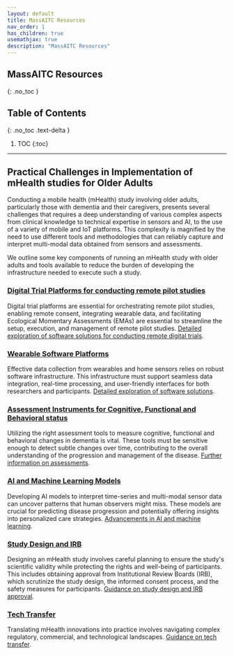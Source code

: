 ```yaml
---
layout: default
title: MassAITC Resources
nav_order: 1
has_children: true
usemathjax: true
description: "MassAITC Resources"
---
```

## MassAITC Resources
{: .no_toc }

## Table of Contents
{: .no_toc .text-delta }

1. TOC
{:toc}
---

## Practical Challenges in Implementation of mHealth studies for Older Adults

Conducting a mobile health (mHealth) study involving older adults, particularly those with dementia and their caregivers, presents several challenges that requires a deep understanding of various complex aspects from clinical knowledge to technical expertise in sensors and AI, to the use of a variety of mobile and IoT platforms. This complexity is magnified by the need to use different tools and methodologies that can reliably capture and interpret multi-modal data obtained from sensors and assessments.

We outline some key components of running an mHealth study with older adults and tools available to reduce the burden of developing the infrastructure needed to execute such a study.

<!----
### [Recruitment of ADRD Dyads](recruitment/recruitment.html) 
Recruiting participants, particularly dyads of dementia patients and their caregivers, is crucial and challenging. This involves not only identifying and engaging suitable candidates but also ensuring their commitment for the duration of the study. Strategies to maintain participation and compliance are critical for collecting valid and reliable data. [More about recruitment strategies](recruitment/recruitment.html).
-->

### [Digital Trial Platforms for conducting remote pilot studies](remote-trials/remote-trials.html) 
Digital trial platforms are essential for orchestrating remote pilot studies, enabling remote consent, integrating wearable data, and facilitating Ecological Momentary Assessments (EMAs) are essential to streamline the setup, execution, and management of remote pilot studies. [Detailed exploration of software solutions for conducting remote digital trials](remote-trials/remote-trials.html).

### [Wearable Software Platforms](wearables/wearables.html) 
Effective data collection from wearables and home sensors relies on robust software infrastructure. This infrastructure must support seamless data integration, real-time processing, and user-friendly interfaces for both researchers and participants. [Detailed exploration of software solutions](software-platform/software-platforms.html).

<!----
### [SmartHome Sensor Platforms](smart-home/smart-home.html) 
Effective data collection from wearables and home sensors relies on robust software infrastructure. This infrastructure must support seamless data integration, real-time processing, and user-friendly interfaces for both researchers and participants. [Detailed exploration of software solutions](smart-home/smart-home.html).
---->

### [Assessment Instruments for Cognitive, Functional and Behavioral status](assessments/assessments.html)
Utilizing the right assessment tools to measure cognitive, functional and behavioral changes in dementia is vital. These tools must be sensitive enough to detect subtle changes over time, contributing to the overall understanding of the progression and management of the disease. [Further information on assessments](assessments/assessments.html).

<!----

### [Survey Instruments](EMA.html) 
Implementing Ecological Momentary Assessments (EMA) via smartphones allows for the collection of real-time data on participants' behavior and symptoms in their natural environments. This method reduces recall bias and provides a more accurate representation of daily functioning. [Insights into survey methods](EMA.html).

### [Sensor Signal Processing and Noise Removal](signal-processing.html) 
The accuracy of data collected from sensors can be significantly impacted by noise and other extraneous signals. Effective signal processing techniques are essential to filter out these disturbances and extract meaningful information from the raw data. [Techniques for signal processing](signal-processing.html).

---->

### [AI and Machine Learning Models](AI-ML/AI-ML.html) 
Developing AI models to interpret time-series and multi-modal sensor data can uncover patterns that human observers might miss. These models are crucial for predicting disease progression and potentially offering insights into personalized care strategies. [Advancements in AI and machine learning](AI-ML/AI-ML.html).

### [Study Design and IRB](study-design/study-design.html) 
Designing an mHealth study involves careful planning to ensure the study's scientific validity while protecting the rights and well-being of participants. This includes obtaining approval from Institutional Review Boards (IRB), which scrutinize the study design, the informed consent process, and the safety measures for participants. [Guidance on study design and IRB approval](study-design/study-design.html).

### [Tech Transfer](tech-transfer/tech-transfer.html) 
Translating mHealth innovations into practice involves navigating complex regulatory, commercial, and technological landscapes. [Guidance on tech transfer](tech-transfer/tech-transfer.html).



